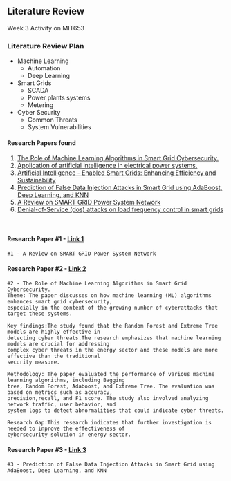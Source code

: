 ## Literature Review

  Week 3 Activity on MIT653

### Literature Review Plan
  - Machine Learning
      - Automation
      - Deep Learning
  - Smart Grids
      - SCADA
      - Power plants systems
      - Metering
  - Cyber Security
      - Common Threats
      - System Vulnerabilities

  #### Research Papers found
  1. [The Role of Machine Learning Algorithms in Smart Grid Cybersecurity.](https://ieeexplore.ieee.org/document/10561386)
  2. [Application of artificial intelligence in electrical power systems.](https://ieeexplore.ieee.org/document/9089447)
  4. [Artificial Intelligence - Enabled Smart Grids: Enhancing Efficiency and Sustainability](https://ieeexplore.ieee.org/document/10395590)
  6. [Prediction of False Data Injection Attacks in Smart Grid using AdaBoost, Deep Learning, and KNN](https://ieeexplore.ieee.org/document/10849233)
  8. [A Review on SMART GRID Power System Network](https://ieeexplore.ieee.org/document/9337067)
  10. [Denial-of-Service (dos) attacks on load frequency control in smart grids](https://ieeexplore.ieee.org/document/6497846)

<br>

#### Research Paper #1 - [Link 1](https://ieeexplore.ieee.org/document/9337067)
    #1 - A Review on SMART GRID Power System Network

#### Research Paper #2 - [Link 2](https://ieeexplore.ieee.org/document/10561386)
    #2 - The Role of Machine Learning Algorithms in Smart Grid Cybersecurity.
    Theme: The paper discusses on how machine learning (ML) algorithms enhances smart grid cybersecurity, 
    especially in the context of the growing number of cyberattacks that target these systems.
    
    Key findings:The study found that the Random Forest and Extreme Tree models are highly effective in 
    detecting cyber threats.The research emphasizes that machine learning models are crucial for addressing
    complex cyber threats in the energy sector and these models are more effective than the traditional 
    security measure.
    
    Methodology: The paper evaluated the performance of various machine learning algorithms, including Bagging 
    tree, Random Forest, Adaboost, and Extreme Tree. The evaluation was based on metrics such as accuracy, 
    precision,recall, and F1 score. The study also involved analyzing network traffic, user behavior, and 
    system logs to detect abnormalities that could indicate cyber threats.
    
    Research Gap:This research indicates that further investigation is needed to inprove the effectiveness of 
    cybersecurity solution in energy sector.

    
#### Research Paper #3 - [Link 3](https://ieeexplore.ieee.org/document/10849233)
    #3 - Prediction of False Data Injection Attacks in Smart Grid using AdaBoost, Deep Learning, and KNN



